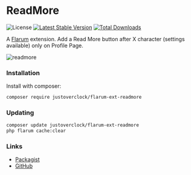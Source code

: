 # ReadMore

![License](https://img.shields.io/badge/license-MIT-blue.svg) [![Latest Stable Version](https://img.shields.io/packagist/v/jutoverclock/flarum-ext-readmore.svg)](https://packagist.org/packages/jutoverclock/flarum-ext-readmore) [![Total Downloads](https://img.shields.io/packagist/dt/jutoverclock/flarum-ext-readmore.svg)](https://packagist.org/packages/jutoverclock/flarum-ext-readmore)

A [Flarum](http://flarum.org) extension. Add a Read More button after X character (settings available) only on Profile Page.

![readmore](https://user-images.githubusercontent.com/79002016/119528891-deb88e80-bd81-11eb-8fcf-67c6119b2d8b.png)


### Installation

Install with composer:

```sh
composer require justoverclock/flarum-ext-readmore
```

### Updating

```sh
composer update justoverclock/flarum-ext-readmore
php flarum cache:clear
```

### Links

- [Packagist](https://packagist.org/packages/jutoverclock/flarum-ext-readmore)
- [GitHub](https://github.com/jutoverclockl/flarum-ext-readmore)

